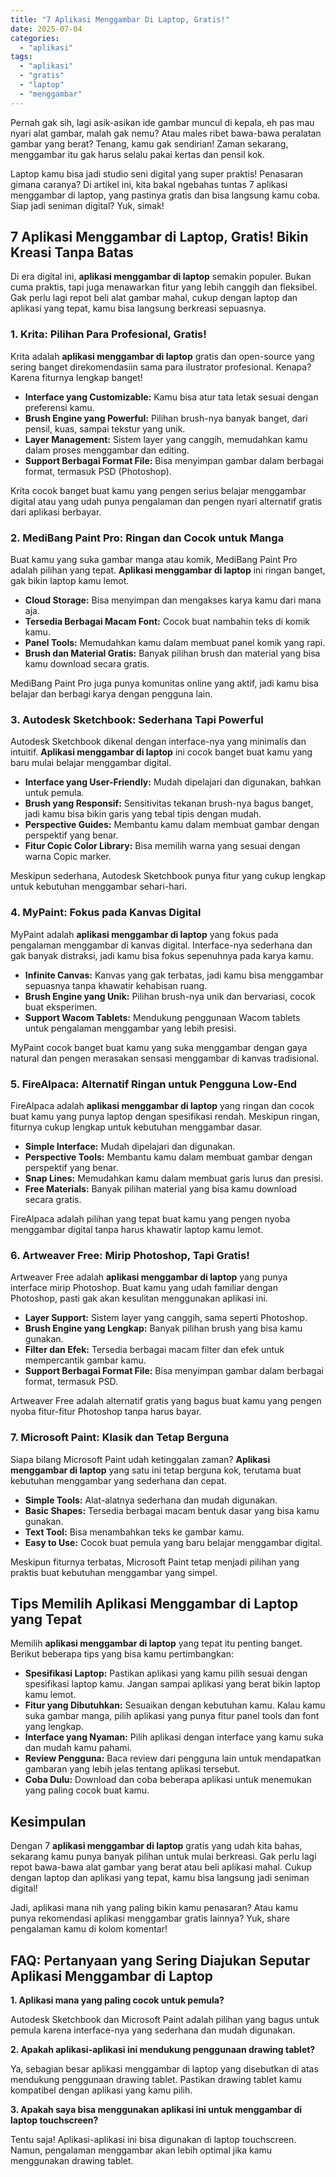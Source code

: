 ```yaml
---
title: "7 Aplikasi Menggambar Di Laptop, Gratis!"
date: 2025-07-04
categories: 
  - "aplikasi"
tags: 
  - "aplikasi"
  - "gratis"
  - "laptop"
  - "menggambar"
---
```


Pernah gak sih, lagi asik-asikan ide gambar muncul di kepala, eh pas mau nyari alat gambar, malah gak nemu? Atau males ribet bawa-bawa peralatan gambar yang berat? Tenang, kamu gak sendirian! Zaman sekarang, menggambar itu gak harus selalu pakai kertas dan pensil kok.

Laptop kamu bisa jadi studio seni digital yang super praktis! Penasaran gimana caranya? Di artikel ini, kita bakal ngebahas tuntas 7 aplikasi menggambar di laptop, yang pastinya gratis dan bisa langsung kamu coba. Siap jadi seniman digital? Yuk, simak!

## 7 Aplikasi Menggambar di Laptop, Gratis! Bikin Kreasi Tanpa Batas

Di era digital ini, **aplikasi menggambar di laptop** semakin populer. Bukan cuma praktis, tapi juga menawarkan fitur yang lebih canggih dan fleksibel. Gak perlu lagi repot beli alat gambar mahal, cukup dengan laptop dan aplikasi yang tepat, kamu bisa langsung berkreasi sepuasnya.

### 1\. Krita: Pilihan Para Profesional, Gratis!

Krita adalah **aplikasi menggambar di laptop** gratis dan open-source yang sering banget direkomendasiin sama para ilustrator profesional. Kenapa? Karena fiturnya lengkap banget!

- **Interface yang Customizable:** Kamu bisa atur tata letak sesuai dengan preferensi kamu.
- **Brush Engine yang Powerful:** Pilihan brush-nya banyak banget, dari pensil, kuas, sampai tekstur yang unik.
- **Layer Management:** Sistem layer yang canggih, memudahkan kamu dalam proses menggambar dan editing.
- **Support Berbagai Format File:** Bisa menyimpan gambar dalam berbagai format, termasuk PSD (Photoshop).

Krita cocok banget buat kamu yang pengen serius belajar menggambar digital atau yang udah punya pengalaman dan pengen nyari alternatif gratis dari aplikasi berbayar.

### 2\. MediBang Paint Pro: Ringan dan Cocok untuk Manga

Buat kamu yang suka gambar manga atau komik, MediBang Paint Pro adalah pilihan yang tepat. **Aplikasi menggambar di laptop** ini ringan banget, gak bikin laptop kamu lemot.

- **Cloud Storage:** Bisa menyimpan dan mengakses karya kamu dari mana aja.
- **Tersedia Berbagai Macam Font:** Cocok buat nambahin teks di komik kamu.
- **Panel Tools:** Memudahkan kamu dalam membuat panel komik yang rapi.
- **Brush dan Material Gratis:** Banyak pilihan brush dan material yang bisa kamu download secara gratis.

MediBang Paint Pro juga punya komunitas online yang aktif, jadi kamu bisa belajar dan berbagi karya dengan pengguna lain.

### 3\. Autodesk Sketchbook: Sederhana Tapi Powerful

Autodesk Sketchbook dikenal dengan interface-nya yang minimalis dan intuitif. **Aplikasi menggambar di laptop** ini cocok banget buat kamu yang baru mulai belajar menggambar digital.

- **Interface yang User-Friendly:** Mudah dipelajari dan digunakan, bahkan untuk pemula.
- **Brush yang Responsif:** Sensitivitas tekanan brush-nya bagus banget, jadi kamu bisa bikin garis yang tebal tipis dengan mudah.
- **Perspective Guides:** Membantu kamu dalam membuat gambar dengan perspektif yang benar.
- **Fitur Copic Color Library:** Bisa memilih warna yang sesuai dengan warna Copic marker.

Meskipun sederhana, Autodesk Sketchbook punya fitur yang cukup lengkap untuk kebutuhan menggambar sehari-hari.

### 4\. MyPaint: Fokus pada Kanvas Digital

MyPaint adalah **aplikasi menggambar di laptop** yang fokus pada pengalaman menggambar di kanvas digital. Interface-nya sederhana dan gak banyak distraksi, jadi kamu bisa fokus sepenuhnya pada karya kamu.

- **Infinite Canvas:** Kanvas yang gak terbatas, jadi kamu bisa menggambar sepuasnya tanpa khawatir kehabisan ruang.
- **Brush Engine yang Unik:** Pilihan brush-nya unik dan bervariasi, cocok buat eksperimen.
- **Support Wacom Tablets:** Mendukung penggunaan Wacom tablets untuk pengalaman menggambar yang lebih presisi.

MyPaint cocok banget buat kamu yang suka menggambar dengan gaya natural dan pengen merasakan sensasi menggambar di kanvas tradisional.

### 5\. FireAlpaca: Alternatif Ringan untuk Pengguna Low-End

FireAlpaca adalah **aplikasi menggambar di laptop** yang ringan dan cocok buat kamu yang punya laptop dengan spesifikasi rendah. Meskipun ringan, fiturnya cukup lengkap untuk kebutuhan menggambar dasar.

- **Simple Interface:** Mudah dipelajari dan digunakan.
- **Perspective Tools:** Membantu kamu dalam membuat gambar dengan perspektif yang benar.
- **Snap Lines:** Memudahkan kamu dalam membuat garis lurus dan presisi.
- **Free Materials:** Banyak pilihan material yang bisa kamu download secara gratis.

FireAlpaca adalah pilihan yang tepat buat kamu yang pengen nyoba menggambar digital tanpa harus khawatir laptop kamu lemot.

### 6\. Artweaver Free: Mirip Photoshop, Tapi Gratis!

Artweaver Free adalah **aplikasi menggambar di laptop** yang punya interface mirip Photoshop. Buat kamu yang udah familiar dengan Photoshop, pasti gak akan kesulitan menggunakan aplikasi ini.

- **Layer Support:** Sistem layer yang canggih, sama seperti Photoshop.
- **Brush Engine yang Lengkap:** Banyak pilihan brush yang bisa kamu gunakan.
- **Filter dan Efek:** Tersedia berbagai macam filter dan efek untuk mempercantik gambar kamu.
- **Support Berbagai Format File:** Bisa menyimpan gambar dalam berbagai format, termasuk PSD.

Artweaver Free adalah alternatif gratis yang bagus buat kamu yang pengen nyoba fitur-fitur Photoshop tanpa harus bayar.

### 7\. Microsoft Paint: Klasik dan Tetap Berguna

Siapa bilang Microsoft Paint udah ketinggalan zaman? **Aplikasi menggambar di laptop** yang satu ini tetap berguna kok, terutama buat kebutuhan menggambar yang sederhana dan cepat.

- **Simple Tools:** Alat-alatnya sederhana dan mudah digunakan.
- **Basic Shapes:** Tersedia berbagai macam bentuk dasar yang bisa kamu gunakan.
- **Text Tool:** Bisa menambahkan teks ke gambar kamu.
- **Easy to Use:** Cocok buat pemula yang baru belajar menggambar digital.

Meskipun fiturnya terbatas, Microsoft Paint tetap menjadi pilihan yang praktis buat kebutuhan menggambar yang simpel.

## Tips Memilih Aplikasi Menggambar di Laptop yang Tepat

Memilih **aplikasi menggambar di laptop** yang tepat itu penting banget. Berikut beberapa tips yang bisa kamu pertimbangkan:

- **Spesifikasi Laptop:** Pastikan aplikasi yang kamu pilih sesuai dengan spesifikasi laptop kamu. Jangan sampai aplikasi yang berat bikin laptop kamu lemot.
- **Fitur yang Dibutuhkan:** Sesuaikan dengan kebutuhan kamu. Kalau kamu suka gambar manga, pilih aplikasi yang punya fitur panel tools dan font yang lengkap.
- **Interface yang Nyaman:** Pilih aplikasi dengan interface yang kamu suka dan mudah kamu pahami.
- **Review Pengguna:** Baca review dari pengguna lain untuk mendapatkan gambaran yang lebih jelas tentang aplikasi tersebut.
- **Coba Dulu:** Download dan coba beberapa aplikasi untuk menemukan yang paling cocok buat kamu.

## Kesimpulan

Dengan 7 **aplikasi menggambar di laptop** gratis yang udah kita bahas, sekarang kamu punya banyak pilihan untuk mulai berkreasi. Gak perlu lagi repot bawa-bawa alat gambar yang berat atau beli aplikasi mahal. Cukup dengan laptop dan aplikasi yang tepat, kamu bisa langsung jadi seniman digital!

Jadi, aplikasi mana nih yang paling bikin kamu penasaran? Atau kamu punya rekomendasi aplikasi menggambar gratis lainnya? Yuk, share pengalaman kamu di kolom komentar!

## FAQ: Pertanyaan yang Sering Diajukan Seputar Aplikasi Menggambar di Laptop

**1\. Aplikasi mana yang paling cocok untuk pemula?**

Autodesk Sketchbook dan Microsoft Paint adalah pilihan yang bagus untuk pemula karena interface-nya yang sederhana dan mudah digunakan.

**2\. Apakah aplikasi-aplikasi ini mendukung penggunaan drawing tablet?**

Ya, sebagian besar aplikasi menggambar di laptop yang disebutkan di atas mendukung penggunaan drawing tablet. Pastikan drawing tablet kamu kompatibel dengan aplikasi yang kamu pilih.

**3\. Apakah saya bisa menggunakan aplikasi ini untuk menggambar di laptop touchscreen?**

Tentu saja! Aplikasi-aplikasi ini bisa digunakan di laptop touchscreen. Namun, pengalaman menggambar akan lebih optimal jika kamu menggunakan drawing tablet.
